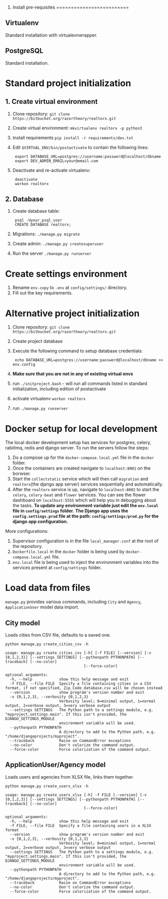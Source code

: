 1. Install pre-requisites
=========================

Virtualenv
----------
Standard installation with virtualevnwrapper.

PostgreSQL
----------
Standard installation.



# Standard project initialization
## 1. Create virtual environment


1. Clone repository: ``git clone https://bitbucket.org/razortheory/realtorx.git``
2. Create virtual environment: ``mkvirtualenv realtorx -p python3``
3. Install requirements ``pip install -r requirements/dev.txt``
4. Edit ``$VIRTUAL_ENV/bin/postactivate`` to contain the following lines:

        export DATABASE_URL=postgres://username:password@localhost/dbname
        export DEV_ADMIN_EMAIL=your@email.com

5. Deactivate and re-activate virtualenv:

        deactivate
        workon realtorx


## 2. Database

1. Create database table:

        psql -Uyour_psql_user
        CREATE DATABASE realtorx;

2. Migrations: ``./manage.py migrate``
3. Create admin: ``./manage.py createsuperuser``
4. Run the server ``./manage.py runserver``

# Create settings environment
1. Rename `env.copy` to `.env` at `config/settings/` directory.
2. Fill out the key requirements.


# Alternative project initialization

1. Clone repository: ``git clone https://bitbucket.org/razortheory/realtorx.git``
2. Create project database
3. Execute the following command to setup database credentials:

        echo DATABASE_URL=postgres://username:password@localhost/dbname >> env.config

4. **Make sure that you are not in any of existing virtual envs**
5. run ``./initproject.bash`` - will run all commands listed in standard initialization, including edition of postactivate
6. activate virtualenv ``workon realtorx``
7. run ``./manage.py runserver``


# Docker setup for local development

The local docker development setup has services for postgres, celery, rabiitmq, redis and django server.
To run the servers follow the steps:
1. Do a compose up for the `docker-compose.local.yml` file in the `docker` folder.
2. Once the containers are created navigate to `localhost:8001` on the borwser.
3. Start the `collectstatic` service which will then call `migration` and `realtorx`(the django app server) services sequentially and automatically.
4. After the `realtorx` service is up, navigate to `localhost:8002` to start the `celery`, `celery-beat` and `flower` services. You can see the flower dashboard on `localhost:5555` which will help you in debugging about the tasks.
**To update any environment variable just edit the `env.local` file in `config/settings` folder.**
**The Django app uses the `config.settings.prod` file at the path: `config/settings/prod.py` for the django app configuration.**

More configurations:
1. Supervisor configuration is in the file `local_manager.conf` at the root of the repository.
2. `Dockerfile.local` in the `docker` folder is being used by `docker-compose.local.yml` file.
3. `env.local` file is being used to inject the environment variables into the services present at  `config/settings` folder.

# Load data from files

`manage.py` provides various commands, including `City` and `Agency`, `ApplicationUser` model data import.

## City model

Loads cities from CSV file, defaults to a saved one.

```shell
python manage.py create_cities_csv -h

usage: manage.py create_cities_csv [-h] [-f FILE] [--version] [-v {0,1,2,3}] [--settings SETTINGS] [--pythonpath PYTHONPATH] [--traceback] [--no-color]
                                   [--force-color]

optional arguments:
  -h, --help            show this help message and exit
  -f FILE, --file FILE  Specify a file containing cities in a CSV format, if not specified, Zip_Code_database.csv will be chosen instead
  --version             show program's version number and exit
  -v {0,1,2,3}, --verbosity {0,1,2,3}
                        Verbosity level; 0=minimal output, 1=normal output, 2=verbose output, 3=very verbose output
  --settings SETTINGS   The Python path to a settings module, e.g. "myproject.settings.main". If this isn't provided, the DJANGO_SETTINGS_MODULE
                        environment variable will be used.
  --pythonpath PYTHONPATH
                        A directory to add to the Python path, e.g. "/home/djangoprojects/myproject".
  --traceback           Raise on CommandError exceptions
  --no-color            Don't colorize the command output.
  --force-color         Force colorization of the command output.
```

## ApplicationUser/Agency model

Loads users and agencies from XLSX file, links them together.

```shell
python manage.py create_users_xlsx -h

usage: manage.py create_users_xlsx [-h] -f FILE [--version] [-v {0,1,2,3}] [--settings SETTINGS] [--pythonpath PYTHONPATH] [--traceback] [--no-color]
                                   [--force-color]

optional arguments:
  -h, --help            show this help message and exit
  -f FILE, --file FILE  Specify a file containing users in a XLSX format
  --version             show program's version number and exit
  -v {0,1,2,3}, --verbosity {0,1,2,3}
                        Verbosity level; 0=minimal output, 1=normal output, 2=verbose output, 3=very verbose output
  --settings SETTINGS   The Python path to a settings module, e.g. "myproject.settings.main". If this isn't provided, the DJANGO_SETTINGS_MODULE
                        environment variable will be used.
  --pythonpath PYTHONPATH
                        A directory to add to the Python path, e.g. "/home/djangoprojects/myproject".
  --traceback           Raise on CommandError exceptions
  --no-color            Don't colorize the command output.
  --force-color         Force colorization of the command output.
```
